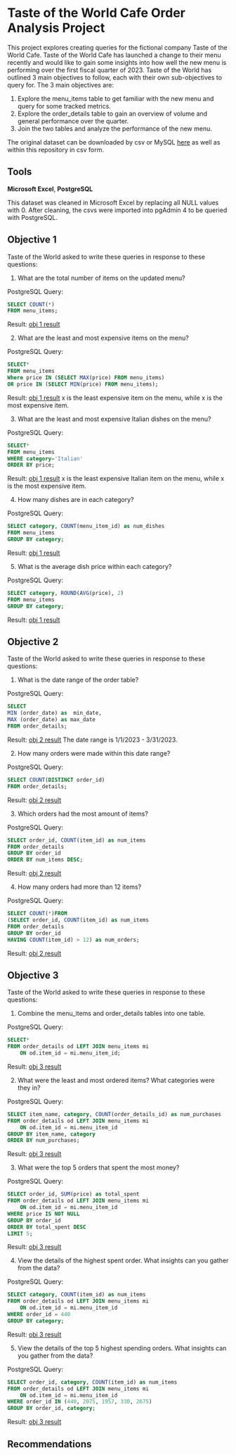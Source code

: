 # Taste of the World Cafe Order Analysis Project

This project explores creating queries for the fictional company Taste of the World Cafe. Taste of the World Cafe has launched a change to their menu recently and would like to gain some insights into how well the new menu is performing over the first fiscal quarter of 2023. Taste of the World has outlined 3 main objectives to follow, each with their own sub-objectives to query for. The 3 main objectives are:

1. Explore the menu_items table to get familiar with the new menu and query for some tracked metrics.
2. Explore the order_details table to gain an overview of volume and general performance over the quarter.
3. Join the two tables and analyze the performance of the new menu.

The original dataset can be downloaded by csv or MySQL [here](https://mavenanalytics.io/data-playground?order=date_added%2Cdesc&pageSize=10&search=Restaurant%20Orders) as well as within this repository in csv form. 

## Tools
**Microsoft Excel**, **PostgreSQL**

This dataset was cleaned in Microsoft Excel by replacing all NULL values with 0. After cleaning, the csvs were imported into pgAdmin 4 to be queried with PostgreSQL.

## Objective 1
Taste of the World asked to write these queries in response to these questions:
1. What are the total number of items on the updated menu?

PostgreSQL Query:
```sql
SELECT COUNT(*) 
FROM menu_items;
```

Result:
[obj 1 result](images/)

2. What are the least and most expensive items on the menu?

PostgreSQL Query:
```sql
SELECT*
FROM menu_items
Where price IN (SELECT MAX(price) FROM menu_items) 
OR price IN (SELECT MIN(price) FROM menu_items);
```

Result:
[obj 1 result](images/)
x is the least expensive item on the menu, while x is the most expensive item.

3. What are the least and most expensive Italian dishes on the menu?
   
PostgreSQL Query:
```sql
SELECT*
FROM menu_items
WHERE category='Italian'
ORDER BY price;
```

Result:
[obj 1 result](images/)
x is the least expensive Italian item on the menu, while x is the most expensive item.

4. How many dishes are in each category?

PostgreSQL Query:
```sql
SELECT category, COUNT(menu_item_id) as num_dishes
FROM menu_items
GROUP BY category;
```

Result:
[obj 1 result](images/)

5. What is the average dish price within each category?

PostgreSQL Query:
```sql
SELECT category, ROUND(AVG(price), 2)
FROM menu_items
GROUP BY category;
```

Result:
[obj 1 result](images/)

## Objective 2
Taste of the World asked to write these queries in response to these questions:

1. What is the date range of the order table?

PostgreSQL Query:
```sql
SELECT
MIN (order_date) as  min_date,
MAX (order_date) as max_date
FROM order_details;
```

Result:
[obj 2 result](images/)
The date range is 1/1/2023 - 3/31/2023.
   

2. How many orders were made within this date range?

PostgreSQL Query:
```sql
SELECT COUNT(DISTINCT order_id)
FROM order_details;
```

Result:
[obj 2 result](images/)

3. Which orders had the most amount of items?

PostgreSQL Query:
```sql
SELECT order_id, COUNT(item_id) as num_items
FROM order_details
GROUP BY order_id
ORDER BY num_items DESC;
```

Result:
[obj 2 result](images/)


4. How many orders had more than 12 items?

PostgreSQL Query:
```sql
SELECT COUNT(*)FROM
(SELECT order_id, COUNT(item_id) as num_items
FROM order_details
GROUP BY order_id
HAVING COUNT(item_id) > 12) as num_orders;
```

Result:
[obj 2 result](images/)

## Objective 3
Taste of the World asked to write these queries in response to these questions:

1. Combine the menu_items and order_details tables into one table.

PostgreSQL Query:
```sql
SELECT*
FROM order_details od LEFT JOIN menu_items mi
	ON od.item_id = mi.menu_item_id;
```

Result:
[obj 3 result](images/)

2. What were the least and most ordered items? What categories were they in?

PostgreSQL Query:
```sql
SELECT item_name, category, COUNT(order_details_id) as num_purchases
FROM order_details od LEFT JOIN menu_items mi
	ON od.item_id = mi.menu_item_id
GROUP BY item_name, category
ORDER BY num_purchases;
```

Result:
[obj 3 result](images/)

3. What were the top 5 orders that spent the most money?

PostgreSQL Query:
```sql
SELECT order_id, SUM(price) as total_spent
FROM order_details od LEFT JOIN menu_items mi
	ON od.item_id = mi.menu_item_id
WHERE price IS NOT NULL
GROUP BY order_id
ORDER BY total_spent DESC
LIMIT 5;
```

Result:
[obj 3 result](images/)

4. View the details of the highest spent order. What insights can you gather from the data?

PostgreSQL Query:
```sql
SELECT category, COUNT(item_id) as num_items
FROM order_details od LEFT JOIN menu_items mi
	ON od.item_id = mi.menu_item_id
WHERE order_id = 440
GROUP BY category;
```

Result:
[obj 3 result](images/)

5. View the details of the top 5 highest spending orders. What insights can you gather from the data?

PostgreSQL Query:
```sql
SELECT order_id, category, COUNT(item_id) as num_items
FROM order_details od LEFT JOIN menu_items mi
	ON od.item_id = mi.menu_item_id
WHERE order_id IN (440, 2075, 1957, 330, 2675)
GROUP BY order_id, category; 
```

Result:
[obj 3 result](images/)


## Recommendations



